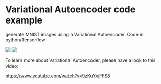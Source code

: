 # Variational Autoencoder code example

generate MNIST images using a Variational Autoencoder. Code in python/Tensorflow

![](http://kvfrans.com/content/images/2016/08/mnist.jpg)
![](http://kvfrans.com/content/images/2016/08/vae.jpg)

To learn more about Variational Autoencoder, please have a look to this video:

https://www.youtube.com/watch?v=9zKuYvjFFS8
